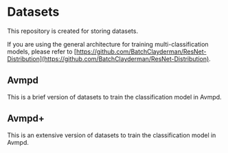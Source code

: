 # Datasets

This repository is created for storing datasets. 

If you are using the general architecture for training multi-classification models, please refer to [https://github.com/BatchClayderman/ResNet-Distribution](https://github.com/BatchClayderman/ResNet-Distribution). 

## Avmpd

This is a brief version of datasets to train the classification model in Avmpd. 

## Avmpd+

This is an extensive version of datasets to train the classification model in Avmpd. 
